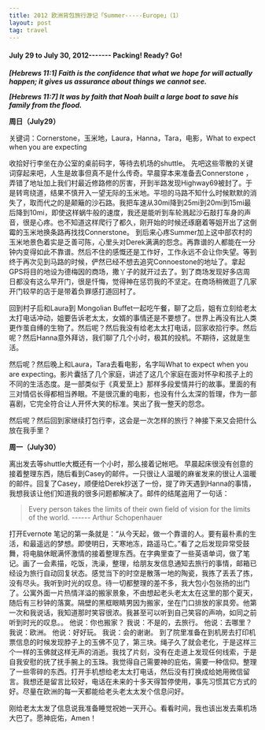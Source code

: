 ```yaml
---
title: 2012 欧洲背包旅行游记「Summer-----Europe」（1）
layout: post
tag: travel
---
```

  
####  July 29 to July 30, 2012------- Packing! Ready? Go!

<em><strong>[Hebrews 11:1] Faith is the confidence that what we hope for will actually happen; it gives us assurance about things we cannot see.</strong></em>
  
<em><strong>[Hebrews 11:7] It was by faith that Noah built a large boat to save his family from the flood.</strong></em>
  
<strong>周日（July29）</strong>

关键词：Cornerstone，玉米地，Laura，Hanna，Tara，电影，What to expect when you are expecting

收拾好行李坐在办公室的桌前码字，等待去机场的shuttle。 先吧这些零散的关键词穿起来吧，人生是故事但真不是什么传奇。早晨穿本来准备去Connerstone ，弄错了地址加上我们村最近修路修的厉害，开到半路发现Highway69被封了。于是转弯绕道，结果不慎开入一望无际的玉米地。平坦的马路不知什么时候默默的消失了，取而代之的是颠簸的沙石路。我把车速从30mi降到25mi到20mi到15mi最后降到10mi，即使这样蜗牛般的速度，我还是能听到车轮溅起沙石敲打车身的声音，很是心疼。也不知道这样爬行了都久，刚开始的时候还琢磨着等姐开出了这倒霉的玉米地换条路再找找Connerstone。 到后来心疼Summer加上这中部农村的玉米地景色着实是乏善可陈，心里头对Derek满满的怨念。再靠谱的人都能在一分钟内变得如此不靠谱。然后不住的感慨还是工作好，工作永远不会让你失望。等到终于再次见到马路的时候，俨然已经不想去追究Connoestone的地址了。拿起GPS将目的地设为德梅因的商场，撒丫子的就开过去了。到了商场发现好多店周日都没有这么早开门，很是忏悔，觉得神在惩罚我的不坚定。在商场稍微逛了几家开门较早的店于是带着负罪感打道回村了。

回到村子后和Laura到 Mongolian Buffet一起吃午餐，聊了之后，姐有立刻给老太太打电话冲动，姐要告诉老太太，女婿的事情还是不要想了。世界上再没有比人类更作茧自缚的生物了。然后呢？然后我没有给老太太打电话，回家收拾行李。然后呢？然后Hanna意外拜访，我们聊了几个小时，极其的投机。不期待，这就是生活。

然后呢？然后晚上和Laura，Tara去看电影，名字叫What to expect when you are expecting。影片囊括了几个家庭，讲述了这几个家庭在面对怀孕和孩子上的不同的生活态度。是一部类似于《真爱至上》那样多段爱情并行的故事。里面的有三对情侣长得都相当养眼。不是很沉重的电影，也没有什么太深的哲理，作为一部喜剧，它完全符合让人开怀大笑的标准。笑出了我一整天的怨念。

然后呢？然后回到家继续打包行李，这会是一次怎样的旅行？神接下来又会把什么放在我手里？

<strong>周一（July30）</strong>
  
离出发去等shuttle大概还有一个小时，那么接着记帐吧。
早晨起床很没有创意的接着整理东西，随后看到Casey的邮件。一只很让人温暖的麻雀发来的很让人温暖的邮件。回复了Casey，顺便给Derek抄送了一份，提了昨天遇到Hanna的事情，我想我该让他们知道我的很多问题都解决了。邮件的结尾盗用了一句话：

<blockquote>Every person takes the limits of their own field of vision for the limits of the world.
------ Arthur Schopenhauer</blockquote>
  
打开Evernote 笔记的第一条就是：“从今天起，做一个靠谱的人。要有最朴素的生活，和最遥远的梦想。即使明日，天寒地冻，路遥马亡。”看了之后发现异常受鼓舞，将电脑休眠满怀激情的接着整理东西。在字典里查了一些英语单词，做了笔记。画了一会素描，吃饭，洗澡，整理，给朋友发信息通知去旅行的事情，邮箱已经设为旅行自动回复状态。感觉当下的时空是散落一地的陶瓷，我拣了丢丢了拣，没有尽头。我听到时光的叹息。待一切都整理的差不多，我大包小包张扬的出门了。公寓外面一片热情洋溢的搬家景象，不由想起老头老太太在这里的那个夏天，随后有三秒钟的落寞。隔壁的黑框眼睛男因为搬家，坐在门口排放的家具旁。他第一次和我说话，我知道那时笑容很浓。我甚至可以听到自己笑容的声响，如同之前听到时光的叹息。。
他说：你也搬家？
我说：不是的，去旅行。
他说：去哪里？
我说：欧洲。
他说：好好玩。
我说：会的谢谢。
到了院里准备在到机房去打印机票信息的时候发现脖子上的玉佛不见了，第三块。绳子久了就会老化，于是这样三个一样的玉佛就这样无声的消逝。我找了片刻，没有在走道上发现任何线索，于是自我安慰的抚了抚手腕上的玉珠。我觉得自己需要神的庇佑，需要一种信仰。整理了一些零碎的东西。打开手机想给老太太打电话，然后没有打换成给她用微信留言。我想还是留言比较好，电话在未来的十多天得暂停使用，事先习惯其它方式的好。尽量在欧洲的每一天都能给老头老太太发个信息问好。

刚给老太太发了信息说我准备睡觉祝她一天开心。看看时间，我也该出发去乘机场大巴了。愿神庇佑，Amen！